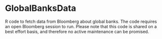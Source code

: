 # GlobalBanksData
R code to fetch data from Bloomberg about global banks. The code requires an open Bloomberg session to run. Please note that this code is shared on a best effort basis, and therefore no active maintenance can be promised.
